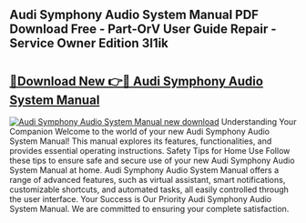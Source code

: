 ## Audi Symphony Audio System Manual PDF Download Free - Part-OrV User Guide Repair - Service Owner Edition 3I1ik

# <h2><a href="http://bc76273.oget.top/?id=Audi+Symphony+Audio+System+Manual">🔗Download New 👉🔴 Audi Symphony Audio System Manual</a></h2>

[![Audi Symphony Audio System Manual new download](https://i.imgur.com/5g1atiW.png)](http://bc76273.oget.top/?id=Audi+Symphony+Audio+System+Manual)
Understanding Your Companion Welcome to the world of your new Audi Symphony Audio System Manual! This manual explores its features, functionalities, and provides essential operating instructions. Safety Tips for Home Use Follow these tips to ensure safe and secure use of your new Audi Symphony Audio System Manual at home. Audi Symphony Audio System Manual offers a range of advanced features, such as virtual assistant, smart notifications, customizable shortcuts, and automated tasks, all easily controlled through the user interface. Your Success is Our Priority Audi Symphony Audio System Manual. We are committed to ensuring your complete satisfaction.
